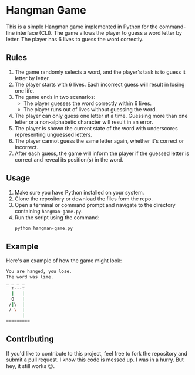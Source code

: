 # Hangman Game

This is a simple Hangman game implemented in Python for the command-line interface (CLI). The game allows the player to guess a word letter by letter. The player has 6 lives to guess the word correctly. 

## Rules

1. The game randomly selects a word, and the player's task is to guess it letter by letter.
2. The player starts with 6 lives. Each incorrect guess will result in losing one life.
3. The game ends in two scenarios:
   - The player guesses the word correctly within 6 lives.
   - The player runs out of lives without guessing the word.
4. The player can only guess one letter at a time. Guessing more than one letter or a non-alphabetic character will result in an error.
5. The player is shown the current state of the word with underscores representing unguessed letters.
6. The player cannot guess the same letter again, whether it's correct or incorrect.
7. After each guess, the game will inform the player if the guessed letter is correct and reveal its position(s) in the word.

## Usage

1. Make sure you have Python installed on your system.
2. Clone the repository or download the files form the repo.
3. Open a terminal or command prompt and navigate to the directory containing `hangman-game.py`.
4. Run the script using the command:
    ```bash
    python hangman-game.py
    ```

## Example

Here's an example of how the game might look:

```bash
You are hanged, you lose.
The word was lime.
_ _ _ _
  +---+
  |   |
  O   |
 /|\  |
 / \  |
      |
=========
```

## Contributing

If you'd like to contribute to this project, feel free to fork the repository and submit a pull request.
I know this code is messed up. I was in a hurry. But hey, it still works 😉.

